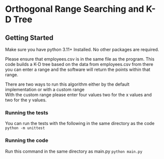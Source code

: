 # Orthogonal Range Searching and K-D Tree

## Getting Started 

Make sure you have python 3.11+ Installed. No other packages are required. 

Please ensure that employees.csv is in the same file as the program. 
This code builds a K-D tree based on the data from employees.csv from there you can enter a range and the software will return the points within that range.

There are two ways to run this algorithm either by the default implementation or with a custom range \
With the custom range please enter four values two for the x values and two for the y values. 

### Running the tests
You can run the tests with the following in the same directory as the code 
```python -m unittest``` 

### Running the code
Run this command in the same directory as main.py
```python main.py``` 

